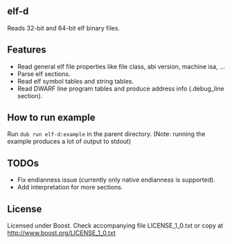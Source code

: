 elf-d
------------

Reads 32-bit and 64-bit elf binary files.

Features
------------

- Read general elf file properties like file class, abi version, machine isa, ...
- Parse elf sections.
- Read elf symbol tables and string tables.
- Read DWARF line program tables and produce address info (.debug_line section).

How to run example
------------

Run `dub run elf-d:example` in the parent directory. (Note: running the example produces a lot of output to stdout)


TODOs
------------

- Fix endianness issue (currently only native endianness is supported).
- Add interpretation for more sections.

License
------------

Licensed under Boost. Check accompanying file LICENSE_1_0.txt or copy at
http://www.boost.org/LICENSE_1_0.txt

